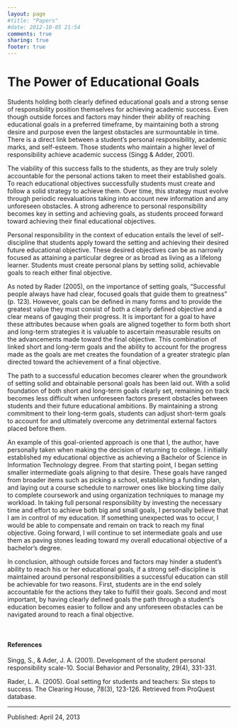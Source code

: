 ```yaml
---
layout: page
#title: "Papers"
#date: 2012-10-05 21:54
comments: true
sharing: true
footer: true
---
```


# The Power of Educational Goals

Students holding both clearly defined educational goals and a strong sense of responsibility position themselves for achieving academic success.  Even though outside forces and factors may hinder their ability of reaching educational goals in a preferred timeframe, by maintaining both a strong desire and purpose even the largest obstacles are surmountable in time.  There is a direct link between a student’s personal responsibility, academic marks, and self-esteem.  Those students who maintain a higher level of responsibility achieve academic success (Singg & Adder, 2001).

The viability of this success falls to the students, as they are truly solely accountable for the personal actions taken to meet their established goals.  To reach educational objectives successfully students must create and follow a solid strategy to achieve them.  Over time, this strategy must evolve through periodic reevaluations taking into account new information and any unforeseen obstacles.  A strong adherence to personal responsibility becomes key in setting and achieving goals, as students proceed forward toward achieving their final educational objectives.

Personal responsibility in the context of education entails the level of self-discipline that students apply toward the setting and achieving their desired future educational objective.  These desired objectives can be as narrowly focused as attaining a particular degree or as broad as living as a lifelong learner.  Students must create personal plans by setting solid, achievable goals to reach either final objective.

As noted by Rader (2005), on the importance of setting goals, “Successful people always have had clear, focused goals that guide them to greatness” (p. 123).  However, goals can be defined in many forms and to provide the greatest value they must consist of both a clearly defined objective and a clear means of gauging their progress.  It is important for a goal to have these attributes because when goals are aligned together to form both short and long-term strategies it is valuable to ascertain measurable results on the advancements made toward the final objective.  This combination of linked short and long-term goals and the ability to account for the progress made as the goals are met creates the foundation of a greater strategic plan directed toward the achievement of a final objective.

The path to a successful education becomes clearer when the groundwork of setting solid and obtainable personal goals has been laid out.  With a solid foundation of both short and long-term goals clearly set, remaining on track becomes less difficult when unforeseen factors present obstacles between students and their future educational ambitions.  By maintaining a strong commitment to their long-term goals, students can adjust short-term goals to account for and ultimately overcome any detrimental external factors placed before them.

An example of this goal-oriented approach is one that I, the author, have personally taken when making the decision of returning to college.  I initially established my educational objective as achieving a Bachelor of Science in Information Technology degree.  From that starting point, I began setting smaller intermediate goals aligning to that desire.  These goals have ranged from broader items such as picking a school, establishing a funding plan, and laying out a course schedule to narrower ones like blocking time daily to complete coursework and using organization techniques to manage my workload.  In taking full personal responsibility by investing the necessary time and effort to achieve both big and small goals, I personally believe that I am in control of my education.  If something unexpected was to occur, I would be able to compensate and remain on track to reach my final objective.  Going forward, I will continue to set intermediate goals and use them as paving stones leading toward my overall educational objective of a bachelor’s degree.

In conclusion, although outside forces and factors may hinder a student’s ability to reach his or her educational goals, if a strong self-discipline is maintained around personal responsibilities a successful education can still be achievable for two reasons.  First, students are in the end solely accountable for the actions they take to fulfill their goals.  Second and most important, by having clearly defined goals the path through a student’s education becomes easier to follow and any unforeseen obstacles can be navigated around to reach a final objective.

 
#### References

Singg, S., & Ader, J. A. (2001).  Development of the student personal responsibility scale-10.  Social Behavior and Personality, 29(4), 331-331.

Rader, L. A. (2005). Goal setting for students and teachers: Six steps to success.  The Clearing House, 78(3), 123-126.  Retrieved from ProQuest database.

- - -

Published: April 24, 2013
